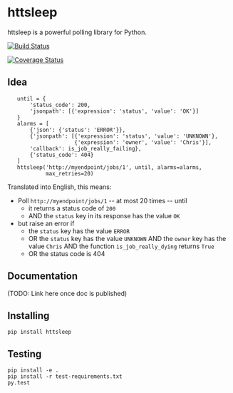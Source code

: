 # httsleep

httsleep is a powerful polling library for Python.

[![Build Status](https://travis-ci.org/kopf/httsleep.svg?branch=master)](https://travis-ci.org/kopf/httsleep)

[![Coverage Status](https://coveralls.io/repos/github/kopf/httsleep/badge.svg?branch=master)](https://coveralls.io/github/kopf/httsleep?branch=master)

## Idea

```
   until = {
       'status_code': 200,
       'jsonpath': [{'expression': 'status', 'value': 'OK'}]
   }
   alarms = [
       {'json': {'status': 'ERROR'}},
       {'jsonpath': [{'expression': 'status', 'value': 'UNKNOWN'},
                     {'expression': 'owner', 'value': 'Chris'}],
       'callback': is_job_really_failing},
       {'status_code': 404}
   ]
   httsleep('http://myendpoint/jobs/1', until, alarms=alarms,
            max_retries=20)
```

Translated into English, this means:

* Poll ``http://myendpoint/jobs/1`` -- at most 20 times -- until
    * it returns a status code of ``200``
    * AND the ``status`` key in its response has the value ``OK``
* but raise an error if
    * the ``status`` key has the value ``ERROR``
    * OR the ``status`` key has the value ``UNKNOWN`` AND the ``owner`` key has the value ``Chris`` AND the function ``is_job_really_dying`` returns ``True``
    * OR the status code is 404

## Documentation 

(TODO: Link here once doc is published)

## Installing

```
pip install httsleep
```

## Testing

```
pip install -e .
pip install -r test-requirements.txt
py.test
```
